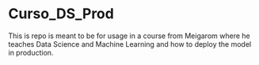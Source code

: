 # Curso_DS_Prod
This is repo is meant to be for usage  in a course from Meigarom where he teaches Data Science and Machine Learning and how to deploy the model in production.
